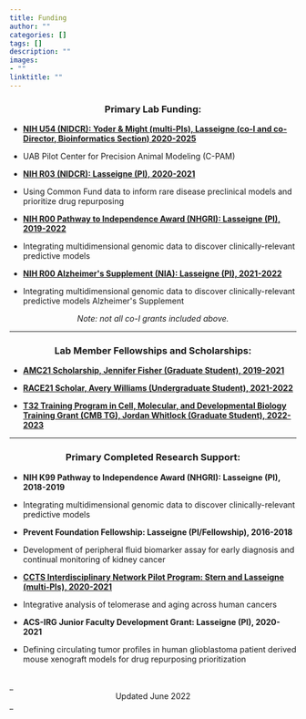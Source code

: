 ```yaml
---
title: Funding
author: ""
categories: []
tags: []
description: ""
images:
- ""
linktitle: ""
---
```


### <center>Primary Lab Funding:</center>

* __<a href="https://projectreporter.nih.gov/project_info_description.cfm?aid=10131930&icde=52475269&ddparam=&ddvalue=&ddsub=&cr=11&csb=default&cs=ASC&pball=" target="_blank">NIH U54 (NIDCR): Yoder & Might (multi-PIs), Lasseigne (co-I and co-Director, Bioinformatics Section) 2020-2025</a>__
 * UAB Pilot Center for Precision Animal Modeling (C-PAM)
 
* __<a href="https://projectreporter.nih.gov/project_info_description.cfm?aid=10105688&icde=52475141&ddparam=&ddvalue=&ddsub=&cr=2&csb=default&cs=ASC&MMOpt=" target="_blank">NIH R03 (NIDCR): Lasseigne (PI), 2020-2021</a>__
 * Using Common Fund data to inform rare disease preclinical models and prioritize drug repurposing 
 
* __<a href="https://projectreporter.nih.gov/project_info_description.cfm?aid=9936223&icde=52475141&ddparam=&ddvalue=&ddsub=&cr=1&csb=default&cs=ASC&pball=" target="_blank">NIH R00 Pathway to Independence Award (NHGRI): Lasseigne (PI), 2019-2022</a>__               
 * Integrating multidimensional genomic data to discover clinically-relevant predictive models
 
* __<a href="https://reporter.nih.gov/search/NEwpECgWQEWUazjfXlLIdQ/project-details/10286414#details" target="_blank">NIH R00 Alzheimer's Supplement (NIA): Lasseigne (PI), 2021-2022</a>__
 * Integrating multidimensional genomic data to discover clinically-relevant predictive models Alzheimer's Supplement


_<center>Note: not all co-I grants included above.</center>_

---

### <center>Lab Member Fellowships and Scholarships:</center>

* __<a href="https://sites.uab.edu/amc21scholarsprogram/scholars/" target="_blank">AMC21 Scholarship, Jennifer Fisher (Graduate Student), 2019-2021</a>__

* __<a href="https://www.uab.edu/cas/cancerbiology/images/documents/RACE_21_Application_Student_11-11-20_revision.pdf" target="_blank">RACE21 Scholar, Avery Williams (Undergraduate Student), 2021-2022</a>__

* __<a href="https://www.uab.edu/medicine/cdib/research/opportunities" target="_blank"> T32 Training Program in Cell, Molecular, and Developmental Biology Training Grant (CMB TG), Jordan Whitlock (Graduate Student), 2022-2023</a>__

---

### <center>Primary Completed Research Support:</center>

* __NIH K99 Pathway to Independence Award (NHGRI): Lasseigne (PI), 2018-2019__	               
 * Integrating multidimensional genomic data to discover clinically-relevant predictive models

* __Prevent Foundation Fellowship: Lasseigne (PI/Fellowship), 2016-2018__				                     
 * Development of peripheral fluid biomarker assay for early diagnosis and continual monitoring of kidney cancer

* __<a href="https://www.uab.edu/ccts/news-events/news/pilots-2020" target="_blank">CCTS Interdisciplinary Network Pilot Program: Stern and Lasseigne (multi-PIs), 2020-2021</a>__

 * Integrative analysis of telomerase and aging across human cancers
 
* __ACS-IRG Junior Faculty Development Grant: Lasseigne (PI), 2020-2021__

 * Defining circulating tumor profiles in human glioblastoma patient derived mouse xenograft models for drug repurposing prioritization

<br>
_<center>Updated June 2022</center>_
